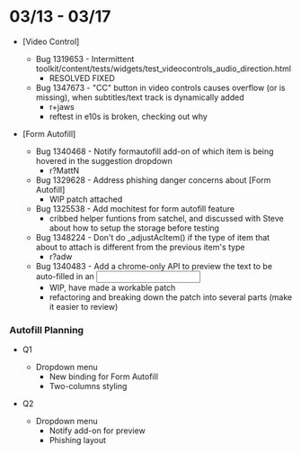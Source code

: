 # 03/13 - 03/17

- [Video Control]
  - Bug 1319653 - Intermittent toolkit/content/tests/widgets/test_videocontrols_audio_direction.html
    - RESOLVED FIXED
  - Bug 1347673 - "CC" button in video controls causes overflow (or is missing), when subtitles/text track is dynamically added
    - r+jaws
    - reftest in e10s is broken, checking out why


- [Form Autofill]
  - Bug 1340468 - Notify formautofill add-on of which item is being hovered in the suggestion dropdown
    - r?MattN
  - Bug 1329628 - Address phishing danger concerns about [Form Autofill]
    - WIP patch attached
  - Bug 1325538 - Add mochitest for form autofill feature
    - cribbed helper funtions from satchel, and discussed with Steve about how to setup the storage before testing
  - Bug 1348224 - Don't do \_adjustAcItem() if the type of item that about to attach is different from the previous item's type
    - r?adw
  - Bug 1340483 - Add a chrome-only API to preview the text to be auto-filled in an <input>
    - WIP, have made a workable patch
    - refactoring and breaking down the patch into several parts (make it easier to review)


### Autofill Planning ###

- Q1 
  - Dropdown menu
    - New binding for Form Autofill
    - Two-columns styling

- Q2
  - Dropdown menu
    - Notify add-on for preview
    - Phishing layout
